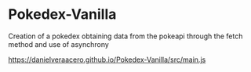 # Pokedex-Vanilla
Creation of a pokedex obtaining data from the pokeapi through the fetch method and use of asynchrony

https://danielveraacero.github.io/Pokedex-Vanilla/src/main.js
